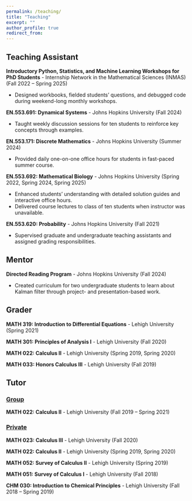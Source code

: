 ```yaml
---
permalink: /teaching/
title: "Teaching"
excerpt: ""
author_profile: true
redirect_from:
---
```


## Teaching Assistant

**Introductory Python, Statistics, and Machine Learning Workshops for PhD Students** - Internship Network in the Mathematical Sciences (INMAS) (Fall 2022 – Spring 2025)
* Designed workbooks, fielded students’ questions, and debugged code during weekend-long monthly workshops.

**EN.553.691: Dynamical Systems** - Johns Hopkins University (Fall 2024)
* Taught weekly discussion sessions for ten students to reinforce key concepts through examples.

**EN.553.171: Discrete Mathematics** - Johns Hopkins University (Summer 2024)
* Provided daily one-on-one office hours for students in fast-paced summer course.

**EN.553.692: Mathematical Biology** - Johns Hopkins University (Spring 2022, Spring 2024, Spring 2025)
* Enhanced students’ understanding with detailed solution guides and interactive office hours.
* Delivered course lectures to class of ten students when instructor was unavailable.

**EN.553.620: Probability** - Johns Hopkins University (Fall 2021)
* Supervised graduate and undergraduate teaching assistants and assigned grading responsibilities.

## Mentor

**Directed Reading Program** - Johns Hopkins University (Fall 2024)
* Created curriculum for two undergraduate students to learn about Kalman filter through project- and presentation-based work.

## Grader

**MATH 319: Introduction to Differential Equations** - Lehigh University (Spring 2021)

**MATH 301: Principles of Analysis I** - Lehigh University (Fall 2020)

**MATH 022: Calculus II** - Lehigh University (Spring 2019, Spring 2020)

**MATH 033: Honors Calculus III** - Lehigh University (Fall 2019)

## Tutor

### <ins> Group </ins>

**MATH 022: Calculus II** - Lehigh University (Fall 2019 – Spring 2021)

### <ins> Private </ins>

**MATH 023: Calculus III** - Lehigh University (Fall 2020)

**MATH 022: Calculus II** - Lehigh University (Spring 2019, Spring 2020)

**MATH 052: Survey of Calculus II** - Lehigh University (Spring 2019)

**MATH 051: Survey of Calculus I** - Lehigh University (Fall 2018)

**CHM 030: Introduction to Chemical Principles** - Lehigh University (Fall 2018 – Spring 2019)
